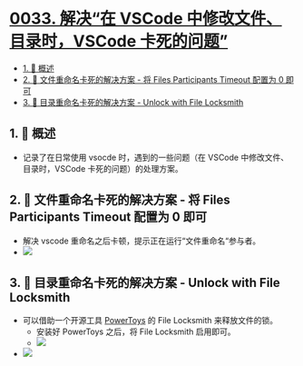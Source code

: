 # [0033. 解决“在 VSCode 中修改文件、目录时，VSCode 卡死的问题”](https://github.com/Tdahuyou/TNotes.vscode/tree/main/notes/0033.%20%E8%A7%A3%E5%86%B3%E2%80%9C%E5%9C%A8%20VSCode%20%E4%B8%AD%E4%BF%AE%E6%94%B9%E6%96%87%E4%BB%B6%E3%80%81%E7%9B%AE%E5%BD%95%E6%97%B6%EF%BC%8CVSCode%20%E5%8D%A1%E6%AD%BB%E7%9A%84%E9%97%AE%E9%A2%98%E2%80%9D)

<!-- region:toc -->

- [1. 📝 概述](#1--概述)
- [2. 📒 文件重命名卡死的解决方案 - 将 Files Participants Timeout 配置为 0 即可](#2--文件重命名卡死的解决方案---将-files-participants-timeout-配置为-0-即可)
- [3. 📒 目录重命名卡死的解决方案 - Unlock with File Locksmith](#3--目录重命名卡死的解决方案---unlock-with-file-locksmith)

<!-- endregion:toc -->

## 1. 📝 概述

- 记录了在日常使用 vsocde 时，遇到的一些问题（在 VSCode 中修改文件、目录时，VSCode 卡死的问题）的处理方案。

## 2. 📒 文件重命名卡死的解决方案 - 将 Files Participants Timeout 配置为 0 即可

- 解决 vscode 重命名之后卡顿，提示正在运行“文件重命名“参与者。
- ![](https://cdn.jsdelivr.net/gh/Tdahuyou/imgs@main/2025-01-17-13-49-44.png)

## 3. 📒 目录重命名卡死的解决方案 - Unlock with File Locksmith

- 可以借助一个开源工具 [PowerToys](https://learn.microsoft.com/en-us/windows/powertoys/) 的 File Locksmith 来释放文件的锁。
  - 安装好 PowerToys 之后，将 File Locksmith 启用即可。
  - ![](https://cdn.jsdelivr.net/gh/Tdahuyou/imgs@main/2025-01-17-13-56-22.png)
- ![](https://cdn.jsdelivr.net/gh/Tdahuyou/imgs@main/2025-01-17-13-54-12.png)
